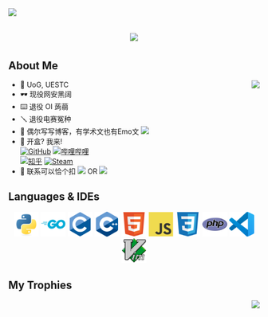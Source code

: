 
<img align="left" src="https://hits.dwyl.com/timlzh/timlzh.svg?style=flat-square" />
<h1 align="center">
  <a href="https://git.io/typing-svg">
    <img src="http://readme-typing-svg.herokuapp.com?font=Source+Code+Pro&weight=500&size=30&pause=500&color=29F744&center=true&vCenter=true&random=false&width=435&lines=Hi%2C+There!+%F0%9F%91%8B;This+is+Timlzh+.+.+.;Welcome+to+my+Github😇!">
  </a>
</h1>




## About Me

<img align="right" src="https://github-stats-timlzh.vercel.app/api?username=timlzh&show_icons=true&icon_color=CE1D2D&text_color=ffffff&bg_color=000000" />

- 🏫 UoG, UESTC
- 🕶️ 现役网安黑阔
- ⌨️ 退役 OI 蒟蒻
- 🪛 退役电赛冤种
- 📖 偶尔写写博客，有学术文也有Emo文  [![](https://img.shields.io/badge/%E5%8D%9A%E5%AE%A2-timlzh.com-brightgreen)](https://timlzh.com)
- 👀 开盒? 我来\! <br> [![GitHub](https://img.shields.io/badge/dynamic/json?url=https%3A%2F%2Fapi.swo.moe%2Fstats%2Fgithub%2Ftimlzh&query=count&color=181717&label=GitHub&labelColor=282c34&logo=github&suffix=+follows&cacheSeconds=3600)](https://github.com/timlzh)   [![哔哩哔哩](https://img.shields.io/badge/dynamic/json?url=https%3A%2F%2Fapi.swo.moe%2Fstats%2Fbilibili%2F76963343&query=count&color=282c34&label=%E5%93%94%E5%93%A9%E5%93%94%E5%93%A9&labelColor=FE7398&logo=data%3Aimage%2Fpng%3Bbase64%2CiVBORw0KGgoAAAANSUhEUgAAAGAAAABgCAYAAADimHc4AAAD7ElEQVR4nO2dW9WrMBCFK6ESkFAJSKiESqgEHCABCZWAhEpAAhL2ecik5dDc%2FpXLBDLfWnlqy0xmJ5BMQnq5CIIgCIIgCIIgCIIgCEIBAHQAemYfrgCunD6wAKAHsEKxALgx+bCQD8%2FS9tmgVqeDr1lLigDgZvDhXso+K9TyTBQRwRJ8AHjntl0Flh5QRAQK%2FmKxPeayWx2OXpBNBKiHvi34b7T2MC4pAvW6twR%2FRwkRKPizBN8CgEcuESj4Lwm+BwBjahEk+H8EwJRKhOaCDzW8e1JLfkUUH1NgmR3XmHffHR1l+72BSs8d7w8U+JDAnZERQMcV+CtUi7dNqFqibB4J7vtrq7xKCuAasbTMXCL4T+5aVk6+2xHUrWdhruAR6HIJcOeu2UHI8zyAe2ytWfEdWz9PVvQ8YAmIQ5dDAB9LFsMVAv8oMO2zAGrC5WNIarRiAuKR9jYEd9pY08aa6uUzIHGRdkgKd8pY0yc1WjEBAqypDYoAG0QAZkQAZkQAZkQAZk4vANQenjsSzS3I%2FwcSbXU5jQBUkRtdf4Rar90v8kSv3+I3ffCCSpk8I%2Fw+lgDkdI%2Fv2rEp2CaiWm1AsDQLlDAD+dlFXLMeAaCSeLZdaSFE5VUQNot38cKuEeBgAsSuG0flVZBmEanbXfNQAsS0fgBYIn2fIu3%2FBBMHEyBmDXlFfA8IzeHb+Ems4WAChKykrVA9ZfsQTL57jXzRg4A5wC%2FA8N4ADiZAZwm2XjW75Qh2KOTfA0p4kygPw28OJcCVgn3nDnYo2EwEYRgGH0qAMyICMCMCMCMCMCMCMCMCMCMCfP3qwHDOQ4AAUekTk8FaBRihJnZdYbvtCGC7LvmkM63GjVDINPFrQgCq5ETXfmMzI90FXzPvfqt7x4rEu%2FZaEcCUxFvgz2zO+BUn6UkoaEEAsptiMSX5e8FoRYCN7cVgb4Vq7U%2FH50Pq4JNP7Qiw8UFnJwcK+tXy+Wj6PLEvPgHSHv5UgwA1IQIwwyFAyLJin9RoxYgAzAQIkPwNmf26busC+OIx5TDqo5nDT+F%2FSS%2F9CYzwb+No49zNy2evkYv0LywGGAXUvp6eSneycqOic0w20k7CNgKE7jJunSGLACTCxF27ylmQc98T5MQUH49swd+I0HPXslLKnT0N+wnkrTKi9JZL%2FL9i1SorMmdeQ4TQQ7OFMxIMzGD45w8nUL1im7efENZLJpgPSw0pfz0cdt4U3230Td%2FTvx2R6d2FrHhEWLkq5PELOMsRPHCPnAZGv1xJteL7jbJiaW3sB2nDvPC%2FosSYvjRQz4cJ6n7KO3rYQL7M+L6nVtfDVRAEQRAEQRAEQRAEIZ5%2FSAXmdfXaoQsAAAAASUVORK5CYII%3D&suffix=+%E5%85%B3%E6%B3%A8&cacheSeconds=3600)](https://space.bilibili.com/76963343) <br> [![知乎](https://img.shields.io/badge/dynamic/json?url=https%3A%2F%2Fapi.swo.moe%2Fstats%2Fzhihu%2Ftimli-83-74&query=count&color=282c34&label=%E7%9F%A5%E4%B9%8E&labelColor=0084ff&logo=zhihu&logoColor=ffffff&suffix=+%E5%85%B3%E6%B3%A8&cacheSeconds=3600)](https://www.zhihu.com/people/timli-83-74)   [![Steam](https://img.shields.io/badge/dynamic/json?url=https%3A%2F%2Fapi.swo.moe%2Fstats%2Fsteamgames%2F76561198889733341&query=count&color=0b1a37&label=Steam&labelColor=134375&logo=steam&suffix=+games&cacheSeconds=3600)](https://steamcommunity.com/profiles/76561198889733341)
- 📮 联系可以恰个扣 [![](https://img.shields.io/badge/QQ-%C2%AF%5C__(%E3%83%84)__%2F%C2%AF-orange)](http://wpa.qq.com/msgrd?v=3&uin=2921349622&site=qq&menu=yes) OR [![](https://img.shields.io/badge/Email-itstim@foxmail.com-red)](mailto://itstim@foxmail.com)

## Languages & IDEs

<p align="center">
	<img src="https://github.com/devicons/devicon/raw/master/icons/python/python-original.svg" alt="Python" width="50" height="50" />
	<img src="https://github.com/devicons/devicon/raw/master/icons/go/go-original-wordmark.svg" alt="Golang" width="50" height="50" />
	<img src="https://github.com/devicons/devicon/raw/master/icons/c/c-original.svg" alt="C" width="50" height="50" />
	<img src="https://github.com/devicons/devicon/raw/master/icons/cplusplus/cplusplus-original.svg" alt="C++" width="50" height="50" />
	<img src="https://github.com/devicons/devicon/raw/master/icons/html5/html5-original.svg" alt="HTML5" width="50" height="50" />
	<img src="https://github.com/devicons/devicon/raw/master/icons/javascript/javascript-original.svg" alt="Javascript" width="50" height="50" />
	<img src="https://github.com/devicons/devicon/raw/master/icons/css3/css3-original.svg" alt="CSS3" width="50" height="50" />
 	<img src="https://github.com/devicons/devicon/raw/master/icons/php/php-original.svg" alt="PHP" width="50" height="50" />
	<img src="https://github.com/devicons/devicon/raw/master/icons/vscode/vscode-original.svg" alt="Vscode" width="50" height="50" />
	<img src="https://github.com/devicons/devicon/raw/master/icons/vim/vim-original.svg" alt="Vim" width="50" height="50" />
</p>

## My Trophies

<img align="right" src="https://github-profile-trophy.vercel.app/?username=timlzh&theme=monokai&rank=SECRET,SSS,SS,S,AAA,AA,A" />
